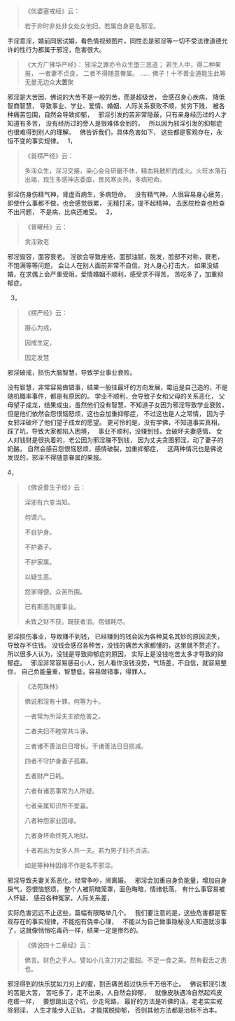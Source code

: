 > 《优婆塞戒经》云：
> 
>  若于非时非处非女处女他妇。若属自身是名邪淫。

手淫意淫，婚前同居试婚，看色情视频图片，同性恋是邪淫等一切不受法律道德允许的性行为都属于邪淫，危害很大。

> 《大方广佛华严经》：
> 邪淫之罪亦令众生堕三恶道；
> 若生人中，得二种果报，
> 一者妻不贞良，
> 二者不得随意眷属。
> ......
> 佛子！十不善业道能生此等无量无边众**大苦**聚


邪淫是大苦因，佛说的大苦不是一般的苦，而是超级苦，
会感召身心疾病，
降低智商智慧，
导致事业、学业、爱情、婚姻、人际关系衰败不顺，贫穷下贱，
被各种痛苦包围，自然会导致抑郁，
&nbsp;
邪淫引发的苦非常隐蔽，只有亲身经历过的人才知道有多苦，
没有经历过的旁人是很难体会到的，
&nbsp;
所以因为邪淫引发的抑郁症也很难得到别人的理解。
&nbsp;
佛告诉我们，具体危害如下，
这些都是客观存在，永恒不变的事实规律。
&nbsp;
1，

> 《首楞严经》云：
> 
> 多淫众生，淫习交接，染心会合研磨不休，精血耗散积而成火。火旺水落石出竭，现生多感神志委靡，畏风寒炎热，多病短命。

邪淫伤身伤精气神，肾虚百病生，多病短命。
&nbsp;
没有精气神，人很容易身心疲劳，即使什么事都不做，也会感觉很累，
无精打采，提不起精神，
去医院检查也检查不出问题，
不是病，比病还难受。
&nbsp;
2，

> 《普曜经》云：
> 
> 贪淫致老

邪淫毁容，面容衰老。
淫欲会导致痤疮、面部油腻，脱发，脸部不对称，衰老，不饱满等等问题，
会让人在别人面前非常不自信，对人身心打击大，
如果没结婚，在求偶上会严重受阻，爱情婚姻不顺利，感受求不得苦，
苦吃多了，加重抑郁症。

&nbsp;
3，

> 《楞严经》云：
> 
> 摄心为戒，
> 
> 因戒生定，
> 
> 因定发慧

邪淫破戒，损伤大脑智慧，导致学业事业衰败。

没有智慧，非常容易做错事，结果一般往最坏的方向发展，霉运是自己造的，不是随机概率事件，都是有原因的。
学业不顺利，会导致子女和父母的关系恶化，
父母望子成龙，结果成虫，虽然他们没有智慧，不知道子女因为邪淫导致学业衰败，
但是他们依然会怨恨恼怒烦，这也会加重抑郁症，
不过这也是人之常情，
因为子女邪淫破坏了他们望子成龙的愿望。
更可怜的是，没有学佛，不知道事实真相，踩了坑，导致大家都陷入困境，
&nbsp;
事业不顺利，没赚到钱，会破坏夫妻感情，
女人对钱财是很执着的，老公因为邪淫赚不到钱，
因为丈夫贪图邪淫，动了妻子的奶酪，
自然会感召怨恨恼怒烦，感情破裂，加重抑郁症，
&nbsp;
这两种情况也是佛说发现的，邪淫不得随意眷属的果报。

4，

> 《佛说善生子经》云： 
> 
> 淫邪有六变当知。
> 
> 何谓六。
> 
> 不自护身。
> 
> 不护妻子。
> 
> 不护家属。
> 
> 以疑生恶。
> 
> 怨家得便。众苦所围。
> 
> 已有斯恶则废事业。
> 
> 未致之财不获。既获者消。宿储耗尽。

邪淫损伤事业，导致赚不到钱，
已经赚到的钱会因为各种莫名其妙的原因流失，导致存不住钱。
没钱会感召各种苦，没钱的痛苦大家都懂的，这里就不赘述了。
所以很多人认为，没钱是导致抑郁症的原因，
实际上是没钱吃苦太多才导致的抑郁症。
&nbsp;
邪淫非常容易感召小人，别人看你没钱没势，气场差，不自信，就容易整你，
自己负能量重，智慧低，容易做错事，得罪人。

> 
> 《法苑珠林》
> 
> 佛说邪淫有十罪。何等为十。
> 
> 一者常为所淫夫主欲危害之。
> 
> 二者夫妇不睦常共斗诤。
> 
> 三者诸不善法日日增长。于诸善法日日损减。
> 
> 四者不守护身妻子孤寡。
> 
> 五者财产日耗。
> 
> 六者有诸恶事常为人所疑。
> 
> 七者亲属知识所不爱喜。
> 
> 八者种怨家业因缘。
> 
> 九者身坏命终死入地狱。
> 
> 十者若出为女多人共一夫。若为男子妇不贞洁。
> 
> 如是等种种因缘不作是名不邪淫。

邪淫导致夫妻关系恶化，经常争吵，闹离婚。
&nbsp;
邪淫会加重自身负能量，增加自身戾气，怨恨恼怒烦，
整个人被阴暗笼罩，面色晦暗，情绪低落，
有什么事容易被人怀疑，
感召各种冤家，人际关系差，

实际危害远远不止这些，篇幅有限略举几个。
&nbsp;
我们要注意的是，这些危害都是客观存在的事实规律，不能抱有侥幸心理，
&nbsp;
不能以为自己做事隐秘没人知道就没事了，这就像悄悄吃毒药一样，结果一定是惨烈的。

> 《佛说四十二章经》云： 
> 
> 佛言。财色之于人。譬如小儿贪刀刃之蜜甜。不足一食之美。然有截舌之患也。

邪淫得到的快乐犹如刀刃上的蜜，割舌痛苦超过快乐千万倍不止。
&nbsp;
佛说邪淫引发的苦是大苦，
苦吃多了，走不出来，人自然会抑郁，
&nbsp;
就像皮肤遇冷自然起鸡皮疙瘩一样，
&nbsp;
要想跳出这个坑，少走弯路，
最好的方法是听佛的话，老老实实戒除邪淫，
人生才能步入正轨，
才能摆脱抑郁，
否则其他方法都是治标不治本。

